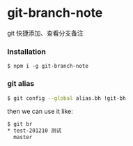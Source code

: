 # git-branch-note

git 快捷添加、查看分支备注

### Installation

```
$ npm i -g git-branch-note
```

### git alias

```bash
$ git config --global alias.bh !git-bh
```

then we can use it like:

```bash
$ git br
* test-201210 测试
  master
```

